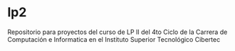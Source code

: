 # lp2
Repositorio para proyectos del curso de LP II del 4to Ciclo de la Carrera de Computación e Informatica en el Instituto Superior Tecnológico Cibertec
